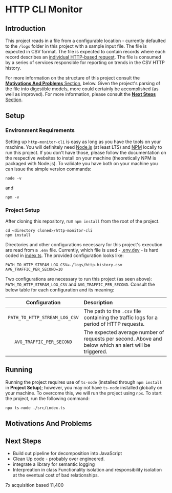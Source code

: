 # HTTP CLI Monitor

## Introduction

This project reads in a file from a configurable location - currently defaulted to the `/logs` folder in this project with a sample input file. The file is expected in CSV format. The file is expected to contain records where each record describes an [individual HTTP-based request](./src/models/traffic/interfaces/raw-http-traffic-record.ts). The file is consumed by a series of services responsible for reporting on trends in the CSV HTTP history.

For more information on the structure of this project consult the [**Motivations And Problems** Section](#motivation-and-problems), below. Given the project's parsing of the file into digestible models, more could certainly be accomplished (as well as improved). For more information, please consult the [**Next Steps** Section](#next-steps).

## Setup

### Environment Requirements

Setting up `http-monitor-cli` is easy as long as you have the tools on your machine. You will definitely need [Node.js](https://nodejs.org/en/) (at least LTS) and [NPM](https://www.npmjs.com/get-npm) locally to run this project. If you don't have those, please follow the documentation on the respective websites to install on your machine (theoretically NPM is packaged with Node.js). To validate you have both on your machine you can issue the simple version commands:

```
node -v
```

and

```
npm -v
```

### Project Setup

After cloning this repository, run `npm install` from the root of the project.

```
cd <directory cloned>/http-monitor-cli
npm install
```

Directories and other configurations necessary for this project's execution are read from a `.env` file. Currently, which file is used - [.env.dev](./.env.dev) - is hard coded in [index.ts](./src/index.ts). The provided configuration looks like:

```
PATH_TO_HTTP_STREAM_LOG_CSV=./logs/http-history.csv
AVG_TRAFFIC_PER_SECOND=10
```

Two configurations are necessary to run this project (as seen above): `PATH_TO_HTTP_STREAM_LOG_CSV` and `AVG_TRAFFIC_PER_SECOND`. Consult the below table for each configuration and its meaning:

|         Configuration         | Description                                                                                           |
| :---------------------------: | :---------------------------------------------------------------------------------------------------- |
| `PATH_TO_HTTP_STREAM_LOG_CSV` | The path to the `.csv` file containing the traffic logs for a period of HTTP requests.                |
|   `AVG_TRAFFIC_PER_SECOND`    | The expected average number of requests per second. Above and below which an alert will be triggered. |

## Running

Running the project requires use of `ts-node` (installed through `npm install` in **Project Setup**); however, you may not have `ts-node` installed globally on your machine. To overcome this, we will run the project using `npx`. To start the project, run the following command:

```
npx ts-node ./src/index.ts
```

## Motivations And Problems

## Next Steps

-   Build out pipeline for decomposition into JavaScript
-   Clean Up code - probably over engineered.
-   integrate a library for semantic logging
-   Interpreation in class
    Functionality isolation and responsibility isolation at the eventual cost of bad relationships.

7x acquisition based
11,400
